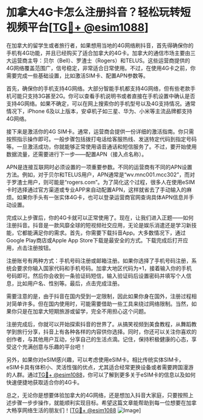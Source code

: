 # 加拿大4G卡怎么注册抖音？轻松玩转短视频平台[[TG💪+ @esim1088](https://t.me/s/esim1088)]

在加拿大的留学生或者旅行者，如果想用当地的4G网络刷抖音，首先得确保你的手机有4G功能，并且已经购买了适合加拿大的4G卡。加拿大的通信市场主要由三大运营商主导：贝尔（Bell）、罗渣士（Rogers）和TELUS。这些运营商提供的4G网络覆盖范围广，信号稳定，非常适合日常使用。不过，在使用4G卡之前，你需要完成一些基础设置，比如激活SIM卡、配置APN参数等。

首先，确保你的手机支持4G网络。大部分智能手机都支持4G网络，但有些老款手机可能只支持3G甚至2G。你可以查看手机说明书或者直接在手机设置中确认是否支持4G网络。如果不确定，可以在网上搜索你的手机型号以及4G支持情况。通常情况下，iPhone 6及以上版本，安卓机子如三星、华为、小米等主流品牌都支持4G网络。

接下来是激活你的4G SIM卡。通常，运营商会提供一份详细的激活指南。你只需按照指示操作即可。一般步骤包括拨打电话给客服热线、发送特定代码到指定号码等。一旦激活成功，你就能够正常使用语音通话和短信服务了。不过，要开始使用数据流量，还需要进行下一步——配置APN（接入点名称）。

APN是连接互联网时必须设置的一项重要参数。不同的运营商有不同的APN设置方法。例如，对于贝尔和TELUS用户，APN通常是“wv.mnc001.mcc302”，而对于罗渣士用户，则可能是“rogers.com”。为了简化这个过程，很多人在使用eSIM卡时选择通过官方渠道或专业APP来自动配置APN，这样就省去了手动输入的麻烦。如果你手头有一张实体4G卡，也可以登录运营商官网查询具体APN信息并手动设置。

完成以上步骤后，你的4G卡就可以正常使用了。现在，让我们进入正题——如何注册抖音。抖音是一款风靡全球的短视频社交应用，无论是娱乐消遣还是学习新技能，它都能满足你的需求。首先，你需要下载抖音App。大多数情况下，通过Google Play商店或Apple App Store下载是最安全的方式。下载完成后打开应用，点击注册按钮。

注册账号有两种方式：手机号码注册或邮箱注册。如果你选择了手机号码注册，系统会要求你输入国家代码和手机号码。加拿大地区代码为+1，接着输入你的手机号码即可。然后你会收到一条验证码短信，输入验证码后设置密码并填写个人信息，比如用户名、性别等。最后，点击完成注册。

需要注意的是，由于抖音在国内受到一定限制，因此如果你身在国外，注册过程相对简单许多。但在国内使用时，可能需要借助一些工具来绕过网络限制。当然，如果你只是在加拿大短期旅游或留学，完全不用担心这个问题。

注册完成后，你就可以开始探索抖音的世界了。从搞笑视频到美食教程，从舞蹈教学到旅行分享，抖音上有各种各样的内容供你选择。同时，你还可以关注你喜欢的创作者，与其他用户互动，分享自己的生活点滴。记住，保持积极健康的心态，享受这个充满创意与乐趣的平台吧！

另外，如果你对eSIM感兴趣，可以考虑使用eSIM卡。相比传统实体SIM卡，eSIM卡具有体积小、灵活性强的优点，尤其适合经常更换设备或者需要跨国漫游的人群。通过[TG💪+ @esim1088](https://t.me/s/esim1088)，你可以了解到更多关于eSIM卡的信息以及如何快速便捷地获取适合你的4G卡。

总之，无论你是想要体验加拿大的4G网络，还是想加入抖音大家庭，只要按照上述步骤一步步操作，就能顺利实现目标。希望这篇文章能帮助到每一位想要在加拿大畅享网络生活的朋友们！[[TG💪+ @esim1088](https://t.me/s/esim1088) ![Image](https://i.postimg.cc/4NQfJmqS/Snipaste-2025-05-13-00-14-12.png)]